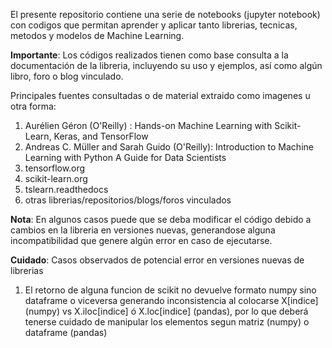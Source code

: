 El presente repositorio contiene una serie de notebooks (jupyter notebook) con codigos que permitan aprender y aplicar tanto librerias,
tecnicas, metodos y modelos de Machine Learning.

**Importante**: Los códigos realizados tienen como base consulta a la documentación de la libreria, incluyendo su uso y ejemplos, así como
algún libro, foro o blog vinculado. 

Principales fuentes consultadas o de material extraido como imagenes u otra forma:
  1) Aurélien Géron (O'Reilly) : Hands-on Machine Learning with Scikit-Learn, Keras, and TensorFlow
  2) Andreas C. Müller and Sarah Guido (O'Reilly): Introduction to Machine Learning with Python A Guide for Data Scientists
  3) tensorflow.org
  4) scikit-learn.org
  5) tslearn.readthedocs
  6) otras librerias/repositorios/blogs/foros vinculados

**Nota**: En algunos casos puede que se deba modificar el código debido a cambios en la libreria en versiones nuevas, generandose alguna incompatibilidad
que genere algún error en caso de ejecutarse.

**Cuidado**: Casos observados de potencial error en versiones nuevas de librerias
1) El retorno de alguna funcion de scikit no devuelve formato numpy sino dataframe o viceversa generando inconsistencia al colocarse X[indice] (numpy) vs X.iloc[indice] ó X.loc[indice] (pandas), por lo que deberá tenerse cuidado de manipular los elementos segun matriz (numpy) o dataframe (pandas)
